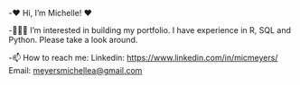 -❤️ Hi, I’m Michelle! ❤️

-👩🏼‍💻 I’m interested in building my portfolio. I have experience in R, SQL and Python. Please take a look around. 

-📫 How to reach me:
Linkedin: https://www.linkedin.com/in/micmeyers/ 
Email: meyersmichellea@gmail.com

<!---
micmeyers/micmeyers is a ✨ special ✨ repository because its `README.md` (this file) appears on your GitHub profile.
You can click the Preview link to take a look at your changes.
--->

